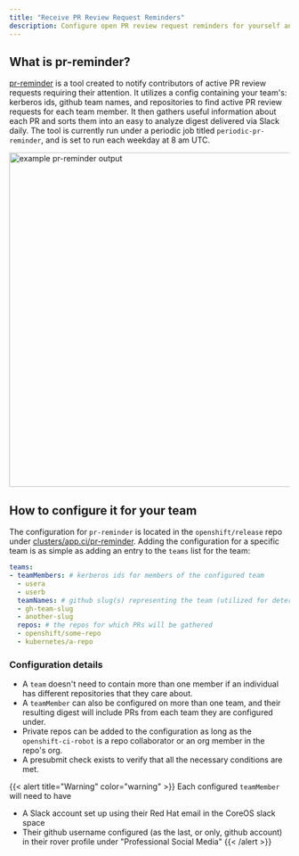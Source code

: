 ```yaml
---
title: "Receive PR Review Request Reminders"
description: Configure open PR review request reminders for yourself and your team for the repositories you care about
---
```


## What is pr-reminder?
[pr-reminder](https://github.com/openshift/ci-tools/tree/master/cmd/pr-reminder) is a tool created to notify contributors of active PR review requests requiring their attention.
It utilizes a config containing your team's: kerberos ids, github team names, and repositories to find active PR review requests for each team member.
It then gathers useful information about each PR and sorts them into an easy to analyze digest delivered via Slack daily.
The tool is currently run under a periodic job titled `periodic-pr-reminder`, and is set to run each weekday at 8 am UTC.

<img src="/pr-reminder.png" width="600" alt="example pr-reminder output">

## How to configure it for your team
The configuration for `pr-reminder` is located in the `openshift/release` repo under [clusters/app.ci/pr-reminder](https://github.com/openshift/release/blob/master/clusters/app.ci/pr-reminder/pr-reminder-config.yaml).
Adding the configuration for a specific team is as simple as adding an entry to the `teams` list for the team:
```yaml
teams:
- teamMembers: # kerberos ids for members of the configured team
  - usera
  - userb
  teamNames: # github slug(s) representing the team (utilized for determining when a team is requested to review a PR)
  - gh-team-slug
  - another-slug
  repos: # the repos for which PRs will be gathered
  - openshift/some-repo
  - kubernetes/a-repo
```
### Configuration details
* A `team` doesn't need to contain more than one member if an individual has different repositories that they care about.
* A `teamMember` can also be configured on more than one team, and their resulting digest will include PRs from each team they are configured under.
* Private repos can be added to the configuration as long as the `openshift-ci-robot` is a repo collaborator or an org member in the repo's org.
* A presubmit check exists to verify that all the necessary conditions are met.

{{< alert title="Warning" color="warning" >}}
Each configured `teamMember` will need to have
* A Slack account set up using their Red Hat email in the CoreOS slack space
* Their github username configured (as the last, or only, github account) in their rover profile under "Professional Social Media"
{{< /alert >}}
